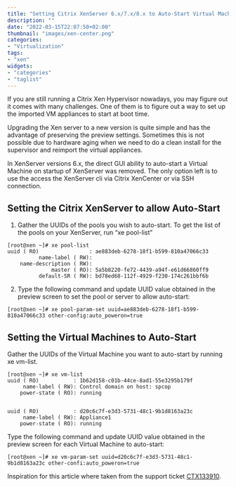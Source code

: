 ```yaml
---
title: "Setting Citrix XenServer 6.x/7.x/8.x to Auto-Start Virtual Machines"
description: ""
date: "2022-03-15T22:07:50+02:00"
thumbnail: "images/xen-center.png"
categories:
- "Virtualization"
tags:
- "xen"
widgets:
- "categories"
- "taglist"
---
```


If you are still running a Citrix Xen Hypervisor nowadays, you may figure out it comes with many challenges. 
One of them is to figure out a way to set up the imported VM appliances to start at boot time.

Upgrading the Xen server to a new version is quite simple and has the advantage of preserving the preview settings. 
Sometimes this is not possible due to hardware aging when we need to do a clean install for the supervisor and reimport the virtual appliances.

<!--more--> 

In XenServer versions 6.x, the direct GUI ability to auto-start a Virtual Machine on startup of XenServer was removed. 
The only option left is to use the access the XenServer cli via Citrix XenCenter or via SSH connection.


Setting the Citrix XenServer to allow Auto-Start
------------------------------------------------
1. Gather the UUIDs of the pools you wish to auto-start. To get the list of the pools on your XenServer, run “xe pool-list”
```shell
[root@xen ~]# xe pool-list
uuid ( RO)                : ae883deb-6278-18f1-b599-810a47066c33
          name-label ( RW): 
    name-description ( RW): 
              master ( RO): 5a5b8220-fe72-4439-a94f-e61d66860ff9
          default-SR ( RW): bd78ed68-112f-4929-f230-174c261bbf6b
```

2. Type the following command and update UUID value obtained in the preview screen to set the pool or server to allow auto-start:
```shell
[root@xen ~]# xe pool-param-set uuid=ae883deb-6278-18f1-b599-810a47066c33 other-config:auto_poweron=true
```


Setting the Virtual Machines to Auto-Start
------------------------------------------------

Gather the UUIDs of the Virtual Machine you want to auto-start by running xe vm-list.
```shell
[root@xen ~]# xe vm-list
uuid ( RO)           : 1b62d158-c01b-44ce-8ad1-55e3295b179f
     name-label ( RW): Control domain on host: spcop
    power-state ( RO): running


uuid ( RO)           : d20c6c7f-e3d3-5731-48c1-9b1d8163a23c
     name-label ( RW): Appliance1
    power-state ( RO): running
```

Type the following command and update UUID value obtained in the preview screen for each Virtual Machine to auto-start:
```shell
[root@xen ~]# xe vm-param-set uuid=d20c6c7f-e3d3-5731-48c1-9b1d8163a23c other-confi:auto_poweron=true
```

Inspiration for this article where taken from the support ticket [CTX133910](https://support.citrix.com/article/CTX133910).


